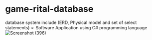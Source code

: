 # game-rital-database
database system  include (ERD, Physical model and set of select statements) ➢ Software Application using C# programming language
![Screenshot (396)](https://github.com/Samahussien7/game-rital-database/assets/103051103/8a588fff-5a2d-4fb6-92b4-99bd5e8d5217)
